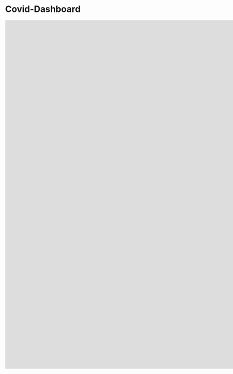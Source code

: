 # Covid-Dashboard


<p align="center"><iframe title="COVID-19 Dashboard" width="1800" height="1120.5" src="https://app.powerbi.com/view?r=eyJrIjoiMjQ1YzkyMzItNmEzOS00NmExLWIwODQtN2FlMWU3YzQ1NmUzIiwidCI6ImUyZDIxNWM1LTc5MDgtNDYxNi1hMmE0LTY2NzkwYmEyMjFiMiJ9&pageName=ReportSection" frameborder="0" allowFullScreen="true"></iframe></p>
